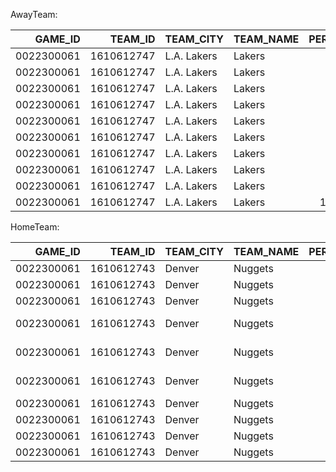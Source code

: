 AwayTeam:

|    GAME_ID |    TEAM_ID | TEAM_CITY   | TEAM_NAME   |   PERSON_ID | PLAYER_FIRST   | PLAYER_LAST   |   IN_TIME_REAL |   OUT_TIME_REAL |   PLAYER_PTS |   PT_DIFF |   USG_PCT |
|-----------:|-----------:|:------------|:------------|------------:|:---------------|:--------------|---------------:|----------------:|-------------:|----------:|----------:|
| 0022300061 | 1610612747 | L.A. Lakers | Lakers      |        2544 | LeBron         | James         |              0 |            3530 |            4 |        -4 |     0.2   |
| 0022300061 | 1610612747 | L.A. Lakers | Lakers      |        2544 | LeBron         | James         |           6794 |           10450 |            4 |        -2 |     0.308 |
| 0022300061 | 1610612747 | L.A. Lakers | Lakers      |        2544 | LeBron         | James         |          13130 |           17560 |            2 |         5 |     0.095 |
| 0022300061 | 1610612747 | L.A. Lakers | Lakers      |        2544 | LeBron         | James         |          20620 |           23520 |            7 |         8 |     0.333 |
| 0022300061 | 1610612747 | L.A. Lakers | Lakers      |        2544 | LeBron         | James         |          25160 |           28050 |            4 |         0 |     0.3   |
| 0022300061 | 1610612747 | L.A. Lakers | Lakers      |      203076 | Anthony        | Davis         |              0 |            5500 |            6 |       -11 |     0.391 |
| 0022300061 | 1610612747 | L.A. Lakers | Lakers      |      203076 | Anthony        | Davis         |           8890 |           13130 |           11 |         5 |     0.375 |
| 0022300061 | 1610612747 | L.A. Lakers | Lakers      |      203076 | Anthony        | Davis         |          14400 |           20620 |            0 |        -3 |     0.185 |
| 0022300061 | 1610612747 | L.A. Lakers | Lakers      |      203076 | Anthony        | Davis         |          23520 |           28050 |            0 |        -8 |     0.067 |
| 0022300061 | 1610612747 | L.A. Lakers | Lakers      |     1626156 | D'Angelo       | Russell       |              0 |            3530 |            0 |        -4 |     0.2   |

HomeTeam:

|    GAME_ID |    TEAM_ID | TEAM_CITY   | TEAM_NAME   |   PERSON_ID | PLAYER_FIRST   | PLAYER_LAST   |   IN_TIME_REAL |   OUT_TIME_REAL |   PLAYER_PTS |   PT_DIFF |   USG_PCT |
|-----------:|-----------:|:------------|:------------|------------:|:---------------|:--------------|---------------:|----------------:|-------------:|----------:|----------:|
| 0022300061 | 1610612743 | Denver      | Nuggets     |      202704 | Reggie         | Jackson       |           3530 |            8890 |            8 |        14 |     0.278 |
| 0022300061 | 1610612743 | Denver      | Nuggets     |      202704 | Reggie         | Jackson       |           9220 |           11940 |            0 |        -4 |     0.273 |
| 0022300061 | 1610612743 | Denver      | Nuggets     |      202704 | Reggie         | Jackson       |          18510 |           24870 |            0 |         1 |     0.095 |
| 0022300061 | 1610612743 | Denver      | Nuggets     |      203484 | Kentavious     | Caldwell-Pope |              0 |            5500 |            5 |        11 |     0.174 |
| 0022300061 | 1610612743 | Denver      | Nuggets     |      203484 | Kentavious     | Caldwell-Pope |           8890 |           20620 |           11 |        -6 |     0.204 |
| 0022300061 | 1610612743 | Denver      | Nuggets     |      203484 | Kentavious     | Caldwell-Pope |          23850 |           28363 |            4 |         5 |     0.133 |
| 0022300061 | 1610612743 | Denver      | Nuggets     |      203932 | Aaron          | Gordon        |              0 |            5500 |            2 |        11 |     0.043 |
| 0022300061 | 1610612743 | Denver      | Nuggets     |      203932 | Aaron          | Gordon        |           9220 |           19250 |            8 |        -5 |     0.159 |
| 0022300061 | 1610612743 | Denver      | Nuggets     |      203932 | Aaron          | Gordon        |          21600 |           23850 |            3 |         0 |     0.143 |
| 0022300061 | 1610612743 | Denver      | Nuggets     |      203932 | Aaron          | Gordon        |          25160 |           28363 |            2 |         0 |     0.182 |